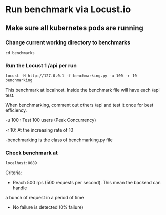 # Run benchmark via Locust.io

## Make sure all kubernetes pods are running

### Change current working directory to benchmarks 
```
cd benchmarks
```

### Run the Locust 1 /api per run
```
locust -H http://127.0.0.1 -f benchmarking.py -u 100 -r 10 benchmarking
```
This benchmark at localhost. Inside the benchmark file will have each /api test.

When benchmarking, comment out others /api and test it once for best efficiency.

-u 100 : Test 100 users (Peak Concurrency)

-r 10: At the increasing rate of 10

-benchmarking is the class of benchmarking.py file

### Check benchmark at
```
localhost:8089
```

Criteria: 

- Reach 500 rps (500 requests per second). This mean the backend can handle 

a bunch of request in a period of time

- No failure is detected (0% failure)

